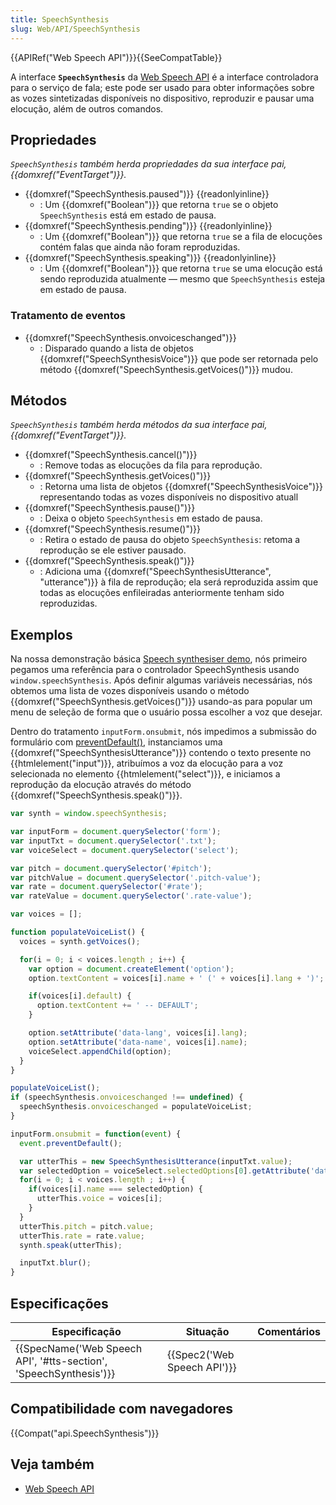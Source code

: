 ```yaml
---
title: SpeechSynthesis
slug: Web/API/SpeechSynthesis
---
```

{{APIRef("Web Speech API")}}{{SeeCompatTable}}

A interface **`SpeechSynthesis`** da [Web Speech API](/pt-BR/docs/Web/API/Web_Speech_API) é a interface controladora para o serviço de fala; este pode ser usado para obter informações sobre as vozes sintetizadas disponíveis no dispositivo, reproduzir e pausar uma elocução, além de outros comandos.

## Propriedades

_`SpeechSynthesis` também herda propriedades da sua interface pai, {{domxref("EventTarget")}}._

- {{domxref("SpeechSynthesis.paused")}} {{readonlyinline}}
  - : Um {{domxref("Boolean")}} que retorna `true` se o objeto `SpeechSynthesis` está em estado de pausa.
- {{domxref("SpeechSynthesis.pending")}} {{readonlyinline}}
  - : Um {{domxref("Boolean")}} que retorna `true` se a fila de elocuções contém falas que ainda não foram reproduzidas.
- {{domxref("SpeechSynthesis.speaking")}} {{readonlyinline}}
  - : Um {{domxref("Boolean")}} que retorna `true` se uma elocução está sendo reproduzida atualmente — mesmo que `SpeechSynthesis` esteja em estado de pausa.

### Tratamento de eventos

- {{domxref("SpeechSynthesis.onvoiceschanged")}}
  - : Disparado quando a lista de objetos {{domxref("SpeechSynthesisVoice")}} que pode ser retornada pelo método {{domxref("SpeechSynthesis.getVoices()")}} mudou.

## Métodos

_`SpeechSynthesis` também herda métodos da sua interface pai, {{domxref("EventTarget")}}._

- {{domxref("SpeechSynthesis.cancel()")}}
  - : Remove todas as elocuções da fila para reprodução.
- {{domxref("SpeechSynthesis.getVoices()")}}
  - : Retorna uma lista de objetos {{domxref("SpeechSynthesisVoice")}} representando todas as vozes disponíveis no dispositivo atuall
- {{domxref("SpeechSynthesis.pause()")}}
  - : Deixa o objeto `SpeechSynthesis` em estado de pausa.
- {{domxref("SpeechSynthesis.resume()")}}
  - : Retira o estado de pausa do objeto `SpeechSynthesis`: retoma a reprodução se ele estiver pausado.
- {{domxref("SpeechSynthesis.speak()")}}
  - : Adiciona uma {{domxref("SpeechSynthesisUtterance", "utterance")}} à fila de reprodução; ela será reproduzida assim que todas as elocuções enfileiradas anteriormente tenham sido reproduzidas.

## Exemplos

Na nossa demonstração básica [Speech synthesiser demo](https://github.com/mdn/web-speech-api/tree/master/speak-easy-synthesis), nós primeiro pegamos uma referência para o controlador SpeechSynthesis usando `window.speechSynthesis`. Após definir algumas variáveis necessárias, nós obtemos uma lista de vozes disponíveis usando o método {{domxref("SpeechSynthesis.getVoices()")}} usando-as para popular um menu de seleção de forma que o usuário possa escolher a voz que desejar.

Dentro do tratamento `inputForm.onsubmit`, nós impedimos a submissão do formulário com [preventDefault()](/pt-BR/docs/Web/API/Event/preventDefault), instanciamos uma {{domxref("SpeechSynthesisUtterance")}} contendo o texto presente no {{htmlelement("input")}}, atribuímos a voz da elocução para a voz selecionada no elemento {{htmlelement("select")}}, e iniciamos a reprodução da elocução através do método {{domxref("SpeechSynthesis.speak()")}}.

```js
var synth = window.speechSynthesis;

var inputForm = document.querySelector('form');
var inputTxt = document.querySelector('.txt');
var voiceSelect = document.querySelector('select');

var pitch = document.querySelector('#pitch');
var pitchValue = document.querySelector('.pitch-value');
var rate = document.querySelector('#rate');
var rateValue = document.querySelector('.rate-value');

var voices = [];

function populateVoiceList() {
  voices = synth.getVoices();

  for(i = 0; i < voices.length ; i++) {
    var option = document.createElement('option');
    option.textContent = voices[i].name + ' (' + voices[i].lang + ')';

    if(voices[i].default) {
      option.textContent += ' -- DEFAULT';
    }

    option.setAttribute('data-lang', voices[i].lang);
    option.setAttribute('data-name', voices[i].name);
    voiceSelect.appendChild(option);
  }
}

populateVoiceList();
if (speechSynthesis.onvoiceschanged !== undefined) {
  speechSynthesis.onvoiceschanged = populateVoiceList;
}

inputForm.onsubmit = function(event) {
  event.preventDefault();

  var utterThis = new SpeechSynthesisUtterance(inputTxt.value);
  var selectedOption = voiceSelect.selectedOptions[0].getAttribute('data-name');
  for(i = 0; i < voices.length ; i++) {
    if(voices[i].name === selectedOption) {
      utterThis.voice = voices[i];
    }
  }
  utterThis.pitch = pitch.value;
  utterThis.rate = rate.value;
  synth.speak(utterThis);

  inputTxt.blur();
}
```

## Especificações

| Especificação                                                                            | Situação                             | Comentários |
| ---------------------------------------------------------------------------------------- | ------------------------------------ | ----------- |
| {{SpecName('Web Speech API', '#tts-section', 'SpeechSynthesis')}} | {{Spec2('Web Speech API')}} |             |

## Compatibilidade com navegadores

{{Compat("api.SpeechSynthesis")}}

## Veja também

- [Web Speech API](/pt-BR/docs/Web/API/Web_Speech_API)
